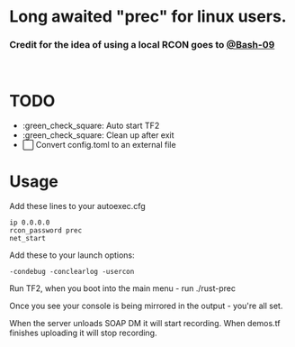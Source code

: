 # Long awaited "prec" for linux users.

### Credit for the idea of using a local RCON goes to [@Bash-09](https://github.com/Bash-09)
<br>

# TODO
- :green_check_square: Auto start TF2
- :green_check_square: Clean up after exit
- :white_large_square: Convert config.toml to an external file 

# Usage

Add these lines to your autoexec.cfg

```
ip 0.0.0.0
rcon_password prec
net_start
```

Add these to your launch options:

```-condebug -conclearlog -usercon```

Run TF2, when you boot into the main menu - run ./rust-prec

Once you see your console is being mirrored in the output - you're all set.

When the server unloads SOAP DM it will start recording.
When demos.tf finishes uploading it will stop recording.